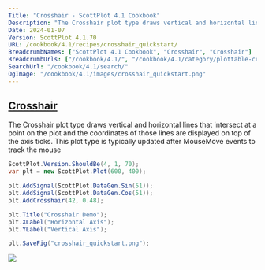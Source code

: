 ```yaml
---
Title: "Crosshair - ScottPlot 4.1 Cookbook"
Description: "The Crosshair plot type draws vertical and horizontal lines that intersect at a point on the plot and the coordinates of those lines are displayed on top of the axis ticks. This plot type is typically updated after MouseMove events to track the mouse"
Date: 2024-01-07
Version: ScottPlot 4.1.70
URL: /cookbook/4.1/recipes/crosshair_quickstart/
BreadcrumbNames: ["ScottPlot 4.1 Cookbook", "Crosshair", "Crosshair"]
BreadcrumbUrls: ["/cookbook/4.1/", "/cookbook/4.1/category/plottable-crosshair", "/cookbook/4.1/recipes/crosshair_quickstart/"]
SearchUrl: "/cookbook/4.1/search/"
OgImage: "/cookbook/4.1/images/crosshair_quickstart.png"
---
```


<h2><a id='crosshair' href='/cookbook/4.1/recipes/crosshair_quickstart/'>Crosshair</a></h2>

The Crosshair plot type draws vertical and horizontal lines that intersect at a point on the plot and the coordinates of those lines are displayed on top of the axis ticks. This plot type is typically updated after MouseMove events to track the mouse

```cs
ScottPlot.Version.ShouldBe(4, 1, 70);
var plt = new ScottPlot.Plot(600, 400);

plt.AddSignal(ScottPlot.DataGen.Sin(51));
plt.AddSignal(ScottPlot.DataGen.Cos(51));
plt.AddCrosshair(42, 0.48);

plt.Title("Crosshair Demo");
plt.XLabel("Horizontal Axis");
plt.YLabel("Vertical Axis");

plt.SaveFig("crosshair_quickstart.png");
```

<img src='../../images/crosshair_quickstart.png' class='d-block mx-auto my-5' />


